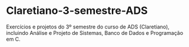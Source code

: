 # Claretiano-3-semestre-ADS
Exercícios e projetos do 3º semestre do curso de ADS (Claretiano), incluindo Análise e Projeto de Sistemas, Banco de Dados e Programação em C.
